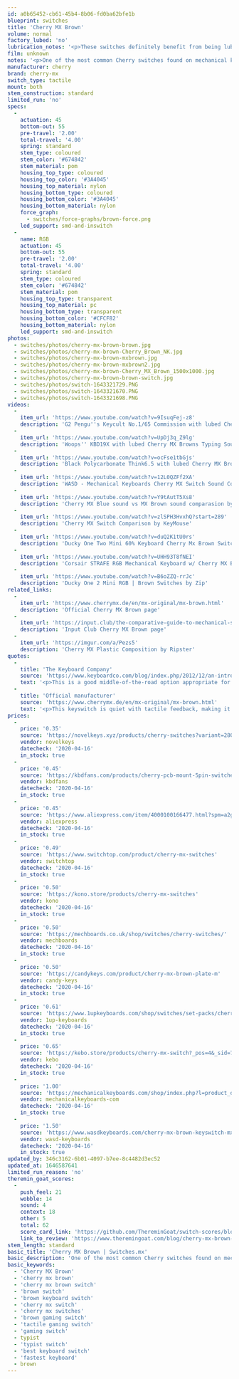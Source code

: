 ```yaml
---
id: a0b65452-cb61-45b4-8b06-fd0ba62bfe1b
blueprint: switches
title: 'Cherry MX Brown'
volume: normal
factory_lubed: 'no'
lubrication_notes: '<p>These switches definitely benefit from being lubed. Check out the sound test videos for demonstrations.</p>'
film: unknown
notes: '<p>One of the most common Cherry switches found on mechanical keyboards. A great tactile starter switch.</p><p>They are relatively light, gently tactile, and somewhat quiet.</p><p>Although many people find them just fine for gaming, some don&#8217;t like the fact that the release point is above the actuation point. This can cause some trouble with double-tapping.</p>'
manufacturer: cherry
brand: cherry-mx
switch_type: tactile
mount: both
stem_construction: standard
limited_run: 'no'
specs:
  -
    actuation: 45
    bottom-out: 55
    pre-travel: '2.00'
    total-travel: '4.00'
    spring: standard
    stem_type: coloured
    stem_color: '#674842'
    stem_material: pom
    housing_top_type: coloured
    housing_top_color: '#3A4045'
    housing_top_material: nylon
    housing_bottom_type: coloured
    housing_bottom_color: '#3A4045'
    housing_bottom_material: nylon
    force_graph:
      - switches/force-graphs/brown-force.png
    led_support: smd-and-inswitch
  -
    name: RGB
    actuation: 45
    bottom-out: 55
    pre-travel: '2.00'
    total-travel: '4.00'
    spring: standard
    stem_type: coloured
    stem_color: '#674842'
    stem_material: pom
    housing_top_type: transparent
    housing_top_material: pc
    housing_bottom_type: transparent
    housing_bottom_color: '#CFCF82'
    housing_bottom_material: nylon
    led_support: smd-and-inswitch
photos:
  - switches/photos/cherry-mx-brown-brown.jpg
  - switches/photos/cherry-mx-brown-Cherry_Brown_NK.jpg
  - switches/photos/cherry-mx-brown-mxbrown.jpg
  - switches/photos/cherry-mx-brown-mxbrown2.jpg
  - switches/photos/cherry-mx-brown-Cherry_MX_Brown_1500x1000.jpg
  - switches/photos/cherry-mx-brown-brown-switch.jpg
  - switches/photos/switch-1643321729.PNG
  - switches/photos/switch-1643321670.PNG
  - switches/photos/switch-1643321698.PNG
videos:
  -
    item_url: 'https://www.youtube.com/watch?v=9IsuqFej-z8'
    description: 'G2 Pengu''s Keycult No.1/65 Commission with lubed Cherry MX Browns Typing Sounds ASMR by Taeha Types'
  -
    item_url: 'https://www.youtube.com/watch?v=UpDj3q_Z9lg'
    description: 'Woops'' KBD19X with lubed Cherry MX Browns Typing Sounds ASMR by Taeha Types'
  -
    item_url: 'https://www.youtube.com/watch?v=ocFse1tbGjs'
    description: 'Black Polycarbonate Think6.5 with lubed Cherry MX Browns Typing Sounds ASMR by Taeha Types'
  -
    item_url: 'https://www.youtube.com/watch?v=12L0QZFf2XA'
    description: 'WASD - Mechanical Keyboards Cherry MX Switch Sound Comparison 2017 by  wasdkeyboards'
  -
    item_url: 'https://www.youtube.com/watch?v=Y9tAutT5Xs8'
    description: 'Cherry MX Blue sound vs MX Brown sound comparasion by Andri Rachman'
  -
    item_url: 'https://www.youtube.com/watch?v=zlSPH3HvxhQ?start=289'
    description: 'Cherry MX Switch Comparison by KeyMouse'
  -
    item_url: 'https://www.youtube.com/watch?v=duQ2K1tU0rs'
    description: 'Ducky One Two Mini 60% Keyboard Cherry Mx Brown Switches: Sound Test ( Tfue''s Keyboard ) by Toops Gaming'
  -
    item_url: 'https://www.youtube.com/watch?v=UHH93T8fNEI'
    description: 'Corsair STRAFE RGB Mechanical Keyboard w/ Cherry MX Brown Switches REVIEW by Andrew Evans'
  -
    item_url: 'https://www.youtube.com/watch?v=B6oZZQ-rrJc'
    description: 'Ducky One 2 Mini RGB | Brown Switches by Zip'
related_links:
  -
    item_url: 'https://www.cherrymx.de/en/mx-original/mx-brown.html'
    description: 'Official Cherry MX Brown page'
  -
    item_url: 'https://input.club/the-comparative-guide-to-mechanical-switches/tactile/cherry-mx-brown/'
    description: 'Input Club Cherry MX Brown page'
  -
    item_url: 'https://imgur.com/a/Pezs5'
    description: 'Cherry MX Plastic Composition by Ripster'
quotes:
  -
    title: 'The Keyboard Company'
    source: 'https://www.keyboardco.com/blog/index.php/2012/12/an-introduction-to-cherry-mx-mechanical-switches/'
    text: '<p>This is a good middle-of-the-road option appropriate for both typing and gaming.</p>'
  -
    title: 'Official manufacturer'
    source: 'https://www.cherrymx.de/en/mx-original/mx-brown.html'
    text: '<p>This keyswitch is quiet with tactile feedback, making it perfect for accurate typing.</p>'
prices:
  -
    price: '0.35'
    source: 'https://novelkeys.xyz/products/cherry-switches?variant=28058371850333'
    vendor: novelkeys
    datecheck: '2020-04-16'
    in_stock: true
  -
    price: '0.45'
    source: 'https://kbdfans.com/products/cherry-pcb-mount-5pin-switches-10pcs?variant=21746277089328'
    vendor: kbdfans
    datecheck: '2020-04-16'
    in_stock: true
  -
    price: '0.45'
    source: 'https://www.aliexpress.com/item/4000100166477.html?spm=a2g0o.productlist.0.0.527b7cf0RT4vgN&algo_pvid=cc1bca6c-69a7-4bac-8618-e64a3c77d8df&algo_expid=cc1bca6c-69a7-4bac-8618-e64a3c77d8df-0&btsid=0ab6f82c15870503543466990e6eb8&ws_ab_test=searchweb0_0,searchweb201602_,searchweb201603_'
    vendor: aliexpress
    datecheck: '2020-04-16'
    in_stock: true
  -
    price: '0.49'
    source: 'https://www.switchtop.com/product/cherry-mx-switches'
    vendor: switchtop
    datecheck: '2020-04-16'
    in_stock: true
  -
    price: '0.50'
    source: 'https://kono.store/products/cherry-mx-switches'
    vendor: kono
    datecheck: '2020-04-16'
    in_stock: true
  -
    price: '0.50'
    source: 'https://mechboards.co.uk/shop/switches/cherry-switches/'
    vendor: mechboards
    datecheck: '2020-04-16'
    in_stock: true
  -
    price: '0.50'
    source: 'https://candykeys.com/product/cherry-mx-brown-plate-m'
    vendor: candy-keys
    datecheck: '2020-04-16'
    in_stock: true
  -
    price: '0.61'
    source: 'https://www.1upkeyboards.com/shop/switches/set-packs/cherry-mx-switch-packs/'
    vendor: 1up-keyboards
    datecheck: '2020-04-16'
    in_stock: true
  -
    price: '0.65'
    source: 'https://kebo.store/products/cherry-mx-switch?_pos=4&_sid=7370ad342&_ss=r&variant=6338323906602'
    vendor: kebo
    datecheck: '2020-04-16'
    in_stock: true
  -
    price: '1.00'
    source: 'https://mechanicalkeyboards.com/shop/index.php?l=product_detail&p=1036'
    vendor: mechanicalkeyboards-com
    datecheck: '2020-04-16'
    in_stock: true
  -
    price: '1.50'
    source: 'https://www.wasdkeyboards.com/cherry-mx-brown-keyswitch-mx1a-g1nw-tactile-bump.html'
    vendor: wasd-keyboards
    datecheck: '2020-04-16'
    in_stock: true
updated_by: 346c3162-6b01-4097-b7ee-8c4482d3ec52
updated_at: 1646587641
limited_run_reason: 'no'
theremin_goat_scores:
  -
    push_feel: 21
    wobble: 14
    sound: 4
    context: 18
    other: 5
    total: 62
    score_card_link: 'https://github.com/ThereminGoat/switch-scores/blob/master/Cherry%20MX%20Brown.pdf'
    link_to_review: 'https://www.theremingoat.com/blog/cherry-mx-brown-switch-review'
stem_length: standard
basic_title: 'Cherry MX Brown | Switches.mx'
basic_description: 'One of the most common Cherry switches found on mechanical keyboards. A great tactile starter switch.'
basic_keywords:
  - 'Cherry MX Brown'
  - 'cherry mx brown'
  - 'cherry mx brown switch'
  - 'brown switch'
  - 'brown keyboard switch'
  - 'cherry mx switch'
  - 'cherry mx switches'
  - 'brown gaming switch'
  - 'tactile gaming switch'
  - 'gaming switch'
  - typist
  - 'typist switch'
  - 'best keyboard switch'
  - 'fastest keyboard'
  - brown
---
```


